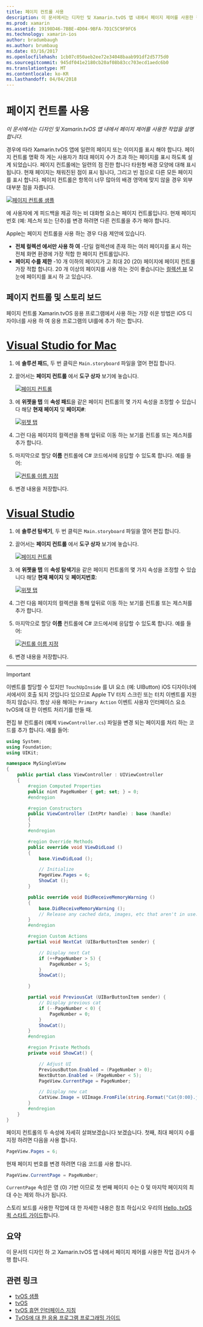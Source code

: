 ```yaml
---
title: 페이지 컨트롤 사용
description: 이 문서에서는 디자인 및 Xamarin.tvOS 앱 내에서 페이지 제어를 사용한 작업을 설명 합니다.
ms.prod: xamarin
ms.assetid: 19198D46-7BBE-4D04-9BFA-7D1C5C9F9FC6
ms.technology: xamarin-ios
author: bradumbaugh
ms.author: brumbaug
ms.date: 03/16/2017
ms.openlocfilehash: 1cb07c050aeb2ee72e34048baab991df2d5775d0
ms.sourcegitcommit: 945df041e2180cb20af08b83cc703ecd1aedc6b0
ms.translationtype: MT
ms.contentlocale: ko-KR
ms.lasthandoff: 04/04/2018
---
```

# <a name="working-with-page-control"></a>페이지 컨트롤 사용

_이 문서에서는 디자인 및 Xamarin.tvOS 앱 내에서 페이지 제어를 사용한 작업을 설명 합니다._

경우에 따라 Xamarin.tvOS 앱에 일련의 페이지 또는 이미지를 표시 해야 합니다. 페이지 컨트롤 명확 하 게는 사용자가 최대 페이지 수가 초과 하는 페이지를 표시 하도록 설계 되었습니다. 페이지 컨트롤에는 일련의 점 진한 합니다 타원형 배경 모양에 대해 표시 됩니다. 현재 페이지는 채워진된 점이 표시 됩니다, 그리고 빈 점으로 다른 모든 페이지를 표시 합니다. 페이지 컨트롤은 항목이 너무 많아의 배경 영역에 맞지 않을 경우 외부 대부분 점을 자릅니다.

[![](page-controls-images/page01.png "페이지 컨트롤 샘플")](page-controls-images/page01.png#lightbox)

에 사용자에 게 피드백을 제공 하는 비 대화형 요소는 페이지 컨트롤입니다. 현재 페이지 번호 (예: 제스처 또는 단추)를 변경 하려면 다른 컨트롤을 추가 해야 합니다.

Apple는 페이지 컨트롤을 사용 하는 경우 다음 제안에 있습니다.

- **전체 컬렉션 에서만 사용 하 여** -단일 컬렉션에 존재 하는 여러 페이지를 표시 하는 전체 화면 환경에 가장 적합 한 페이지 컨트롤입니다.
- **페이지 수를 제한** -10 개 이하의 페이지가 고 최대 20 (20) 페이지에 페이지 컨트롤 가장 적합 합니다. 20 개 이상의 페이지를 사용 하는 것이 좋습니다는 [컬렉션 뷰](~/ios/tvos/user-interface/collection-views.md) 모눈에 페이지를 표시 하 고 있습니다.

<a name="Page-Controls-and-Storyboards" />

## <a name="page-controls-and-storyboards"></a>페이지 컨트롤 및 스토리 보드

페이지 컨트롤 Xamarin.tvOS 응용 프로그램에서 사용 하는 가장 쉬운 방법은 iOS 디자이너를 사용 하 여 응용 프로그램의 UI를에 추가 하는 합니다.

# <a name="visual-studio-for-mactabvsmac"></a>[Visual Studio for Mac](#tab/vsmac)

    
1. 에 **솔루션 패드**, 두 번 클릭은 `Main.storyboard` 파일을 열어 편집 합니다.
1. 끌어서는 **페이지 컨트롤** 에서 **도구 상자** 보기에 놓습니다. 

    [![](page-controls-images/page02.png "페이지 컨트롤")](page-controls-images/page02.png#lightbox)
1. 에 **위젯을 탭** 의 **속성 패드**을 같은 페이지 컨트롤의 몇 가지 속성을 조정할 수 있습니다 해당 **현재 페이지** 및 **페이지#**: 

    [![](page-controls-images/page03.png "위젯 탭")](page-controls-images/page03.png#lightbox)
1. 그런 다음 페이지의 컬렉션을 통해 앞뒤로 이동 하는 보기를 컨트롤 또는 제스처를 추가 합니다.
1. 마지막으로 할당 **이름** 컨트롤에 C# 코드에서에 응답할 수 있도록 합니다. 예를 들어: 

    [![](page-controls-images/page04.png "컨트롤 이름 지정")](page-controls-images/page04.png#lightbox)
1. 변경 내용을 저장합니다.
    

# <a name="visual-studiotabvswin"></a>[Visual Studio](#tab/vswin)

    
1. 에 **솔루션 탐색기**, 두 번 클릭은 `Main.storyboard` 파일을 열어 편집 합니다.
1. 끌어서는 **페이지 컨트롤** 에서 **도구 상자** 보기에 놓습니다. 

    [![](page-controls-images/page02-vs.png "페이지 컨트롤")](page-controls-images/page02-vs.png#lightbox)
1. 에 **위젯을 탭** 의 **속성 탐색기**을 같은 페이지 컨트롤의 몇 가지 속성을 조정할 수 있습니다 해당 **현재 페이지** 및 **페이지번호**: 

    [![](page-controls-images/page03-vs.png "위젯 탭")](page-controls-images/page03-vs.png#lightbox)
1. 그런 다음 페이지의 컬렉션을 통해 앞뒤로 이동 하는 보기를 컨트롤 또는 제스처를 추가 합니다.
1. 마지막으로 할당 **이름** 컨트롤에 C# 코드에서에 응답할 수 있도록 합니다. 예를 들어: 

    [![](page-controls-images/page04-vs.png "컨트롤 이름 지정")](page-controls-images/page04-vs.png#lightbox)
1. 변경 내용을 저장합니다.
    

-----

> [!IMPORTANT]
> 이벤트를 할당할 수 있지만 `TouchUpInside` 를 UI 요소 (예: UIButton) iOS 디자이너에서에서이 호출 되지 것입니다 있으므로 Apple TV 터치 스크린 또는 터치 이벤트를 지원 하지 않습니다. 항상 사용 해야는 `Primary Action` 이벤트 사용자 인터페이스 요소 tvOS에 대 한 이벤트 처리기를 만들 때.




편집 뷰 컨트롤러 (예제 `ViewController.cs`) 파일을 변경 되는 페이지를 처리 하는 코드를 추가 합니다. 예를 들어:

```csharp
using System;
using Foundation;
using UIKit;

namespace MySingleView
{
    public partial class ViewController : UIViewController
    {
        #region Computed Properties
        public nint PageNumber { get; set; } = 0;
        #endregion

        #region Constructors
        public ViewController (IntPtr handle) : base (handle)
        {
        }
        #endregion

        #region Override Methods
        public override void ViewDidLoad ()
        {
            base.ViewDidLoad ();

            // Initialize
            PageView.Pages = 6;
            ShowCat ();
        }

        public override void DidReceiveMemoryWarning ()
        {
            base.DidReceiveMemoryWarning ();
            // Release any cached data, images, etc that aren't in use.
        }
        #endregion

        #region Custom Actions
        partial void NextCat (UIBarButtonItem sender) {

            // Display next Cat
            if (++PageNumber > 5) {
                PageNumber = 5;
            }
            ShowCat();

        }

        partial void PreviousCat (UIBarButtonItem sender) {
            // Display previous cat
            if (--PageNumber < 0) {
                PageNumber = 0;
            }
            ShowCat();
        }
        #endregion

        #region Private Methods
        private void ShowCat() {

            // Adjust UI
            PreviousButton.Enabled = (PageNumber > 0);
            NextButton.Enabled = (PageNumber < 5);
            PageView.CurrentPage = PageNumber;

            // Display new cat
            CatView.Image = UIImage.FromFile(string.Format("Cat{0:00}.jpg",PageNumber+1));
        }
        #endregion
    }
}
```

페이지 컨트롤의 두 속성에 자세히 살펴보겠습니다 보겠습니다. 첫째, 최대 페이지 수를 지정 하려면 다음을 사용 합니다.

```csharp
PageView.Pages = 6;
```

현재 페이지 번호를 변경 하려면 다음 코드를 사용 합니다.

```csharp
PageView.CurrentPage = PageNumber;
```

`CurrentPage` 속성은 영 (0) 기반 이므로 첫 번째 페이지 수는 0 및 마지막 페이지의 최대 수는 제외 하나가 됩니다.

스토리 보드를 사용한 작업에 대 한 자세한 내용은 참조 하십시오 우리의 [Hello, tvOS 퀵 스타트 가이드](~/ios/tvos/get-started/hello-tvos.md)합니다. 

<a name="Summary" />

## <a name="summary"></a>요약

이 문서의 디자인 하 고 Xamarin.tvOS 앱 내에서 페이지 제어를 사용한 작업 검사가 수행 합니다.



## <a name="related-links"></a>관련 링크

- [tvOS 샘플](https://developer.xamarin.com/samples/tvos/all/)
- [tvOS](https://developer.apple.com/tvos/)
- [tvOS 휴먼 인터페이스 지침](https://developer.apple.com/tvos/human-interface-guidelines/)
- [TvOS에 대 한 응용 프로그램 프로그래밍 가이드](https://developer.apple.com/library/prerelease/tvos/documentation/General/Conceptual/AppleTV_PG/)
